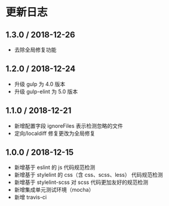 # 更新日志

## 1.3.0 / 2018-12-26

- 去除全局修复功能

## 1.2.0 / 2018-12-24

- 升级 gulp 为 4.0 版本
- 升级 gulp-elint 为 5.0 版本

## 1.1.0 / 2018-12-21

- 新增配置字段 ignoreFiles 表示检测忽略的文件
- 定向/localdiff 修复更改为全局修复

## 1.0.0 / 2018-12-15

- 新增基于 eslint 的 js 代码规范检测
- 新增基于 stylelint 的 css（含 css、scss、less） 代码规范检测
- 新增基于 stylelint-scss 对 scss 代码更加友好的规范检测
- 新增集成单元测试环境（mocha）
- 新增 travis-ci

